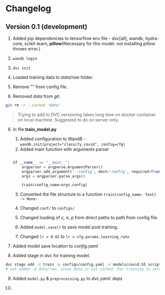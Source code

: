 # Changelog

## Version 0.1 (development)

1. Added pip dependencies to tensorflow env file - dvc[all], wandb, hydra-core, scikit-learn, __pillow__(Necessary for this model. not installing pillow throws error.)

2. `wandb login`

3. `dvc init`

4. Loaded training data to _data/raw_ folder.

5. Remove "" from config file.

5. Removed _data_ from _git_. 

```bash
git rm -r --cached 'data'
```

> Trying to add to DVC versioning takes long time on docker container on local machine. Suggested to do on server only.

6. In file __train_model.py__
    1. Added configuration to WandB - `wandb.init(project="classify_covid", config=cfg)`
    2. Added main function with arguments parser

    ```python
    
    if __name__ == "__main__":
        argparser = argparse.ArgumentParser()
        argparser.add_argument('--config', dest='config', required=True)
        args = argparser.parse_args()

        train(config_name=args.config)
    ```

    3. Converted the file structure to a function `train(config_name: Text) -> None:`

    4. Changed `conf/` to `configs/`

    5. Changed loading of _c, n, p_ from direct paths to path from config file. 

    6. Added `model.save()` to save model post training.

    7. Changed `lr = 0.01` to `lr = cfg.params.learning_rate` 

7. Added model save location to _config.yaml_

8. Added stage in dvc for training model.

```bash
dvc stage add -n train -p configs/config.yaml -o models/covid.h5 scripts/train_model.py --config=config.yaml
# not added -d data/raw, since data is not cached. For training in server add: -d data/raw
```
9. Added `model.py` & `preprocessing.py` to _dvc.yaml: deps_

10.
